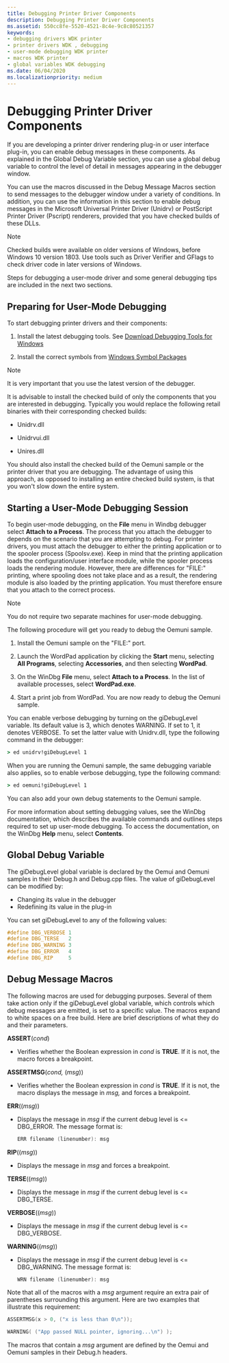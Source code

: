 ```yaml
---
title: Debugging Printer Driver Components
description: Debugging Printer Driver Components
ms.assetid: 550cc8fe-5520-4521-8c4e-9c8c80521357
keywords:
- debugging drivers WDK printer
- printer drivers WDK , debugging
- user-mode debugging WDK printer
- macros WDK printer
- global variables WDK debugging
ms.date: 06/04/2020
ms.localizationpriority: medium
---
```


# Debugging Printer Driver Components

If you are developing a printer driver rendering plug-in or user interface plug-in, you can enable debug messages in these components. As explained in the Global Debug Variable section, you can use a global debug variable to control the level of detail in messages appearing in the debugger window.

You can use the macros discussed in the Debug Message Macros section to send messages to the debugger window under a variety of conditions. In addition, you can use the information in this section to enable debug messages in the Microsoft Universal Printer Driver (Unidrv) or PostScript Printer Driver (Pscript) renderers, provided that you have checked builds of these DLLs.

> [!NOTE]
> Checked builds were available on older versions of Windows, before Windows 10 version 1803.
> Use tools such as Driver Verifier and GFlags to check driver code in later versions of Windows.

Steps for debugging a user-mode driver and some general debugging tips are included in the next two sections.

## Preparing for User-Mode Debugging

To start debugging printer drivers and their components:

1. Install the latest debugging tools. See [Download Debugging Tools for Windows](https://docs.microsoft.com/windows-hardware/drivers/debugger/debugger-download-tools)

1. Install the correct symbols from [Windows Symbol Packages](https://docs.microsoft.com/windows-hardware/drivers/debugger/debugger-download-symbols)

> [!NOTE]
> It is very important that you use the latest version of the debugger.

It is advisable to install the checked build of only the components that you are interested in debugging. Typically you would replace the following retail binaries with their corresponding checked builds:

- Unidrv.dll

- Unidrvui.dll

- Unires.dll

You should also install the checked build of the Oemuni sample or the printer driver that you are debugging. The advantage of using this approach, as opposed to installing an entire checked build system, is that you won't slow down the entire system.

## Starting a User-Mode Debugging Session

To begin user-mode debugging, on the **File** menu in Windbg debugger select **Attach to a Process**. The process that you attach the debugger to depends on the scenario that you are attempting to debug. For printer drivers, you must attach the debugger to either the printing application or to the spooler process (Spoolsv.exe). Keep in mind that the printing application loads the configuration/user interface module, while the spooler process loads the rendering module. However, there are differences for "FILE:" printing, where spooling does not take place and as a result, the rendering module is also loaded by the printing application. You must therefore ensure that you attach to the correct process.

> [!NOTE]
> You do not require two separate machines for user-mode debugging.

The following procedure will get you ready to debug the Oemuni sample.

1. Install the Oemuni sample on the "FILE:" port.

1. Launch the WordPad application by clicking the **Start** menu, selecting **All Programs**, selecting **Accessories**, and then selecting **WordPad**.

1. On the WinDbg **File** menu, select **Attach to a Process**. In the list of available processes, select **WordPad.exe**.

1. Start a print job from WordPad. You are now ready to debug the Oemuni sample.

You can enable verbose debugging by turning on the giDebugLevel variable. Its default value is 3, which denotes WARNING. If set to 1, it denotes VERBOSE. To set the latter value with Unidrv.dll, type the following command in the debugger:

```cmd
> ed unidrv!giDebugLevel 1
```

When you are running the Oemuni sample, the same debugging variable also applies, so to enable verbose debugging, type the following command:

```cmd
> ed oemuni!giDebugLevel 1
```

You can also add your own debug statements to the Oemuni sample.

For more information about setting debugging values, see the WinDbg documentation, which describes the available commands and outlines steps required to set up user-mode debugging. To access the documentation, on the WinDbg **Help** menu, select **Contents**.

## Global Debug Variable

The giDebugLevel global variable is declared by the Oemui and Oemuni samples in their Debug.h and Debug.cpp files. The value of giDebugLevel can be modified by:

- Changing its value in the debugger
- Redefining its value in the plug-in

You can set giDebugLevel to any of the following values:

```cpp
#define DBG_VERBOSE 1
#define DBG_TERSE   2
#define DBG_WARNING 3
#define DBG_ERROR   4
#define DBG_RIP     5
```

## Debug Message Macros

The following macros are used for debugging purposes. Several of them take action only if the giDebugLevel global variable, which controls which debug messages are emitted, is set to a specific value. The macros expand to white spaces on a free build. Here are brief descriptions of what they do and their parameters.

**ASSERT**(*cond*)

- Verifies whether the Boolean expression in *cond* is **TRUE**. If it is not, the macro forces a breakpoint.

**ASSERTMSG**(*cond,* (*msg*))

- Verifies whether the Boolean expression in *cond* is **TRUE**. If it is not, the macro displays the message in *msg,* and forces a breakpoint.

**ERR**((*msg*))

- Displays the message in *msg* if the current debug level is &lt;= DBG\_ERROR. The message format is:

    ```cpp
    ERR filename (linenumber): msg
    ```

**RIP**((*msg*))

- Displays the message in *msg* and forces a breakpoint.

**TERSE**((*msg*))

- Displays the message in *msg* if the current debug level is &lt;= DBG\_TERSE.

**VERBOSE**((*msg*))

- Displays the message in *msg* if the current debug level is &lt;= DBG\_VERBOSE.

**WARNING**((*msg*))

- Displays the message in *msg* if the current debug level is &lt;= DBG\_WARNING. The message format is:

    ```cpp
    WRN filename (linenumber): msg
    ```

Note that all of the macros with a *msg* argument require an extra pair of parentheses surrounding this argument. Here are two examples that illustrate this requirement:

```cpp
ASSERTMSG(x > 0, ("x is less than 0\n"));
```

```cpp
WARNING( ("App passed NULL pointer, ignoring...\n") );
```

The macros that contain a *msg* argument are defined by the Oemui and Oemuni samples in their Debug.h headers.
